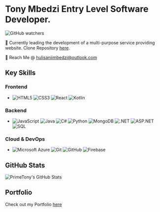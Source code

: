 # Tony Mbedzi Entry Level Software Developer.
![GitHub watchers](https://img.shields.io/github/watchers/PrimeTony/VersaHelp)

🌟 
Currently leading the development of a multi-purpose service providing website. Clone Repository [here](https://github.com/PrimeTony/VersaHelp.git).

📧 Reach Me @ [hulisaniimbedzi@outlook.com](mailto:hulisaniimbedzi@outlook.com)

## Key Skills

### Frontend
- ![HTML5](https://img.shields.io/badge/HTML5-E34F26?style=for-the-badge&logo=html5&logoColor=white) ![CSS3](https://img.shields.io/badge/CSS3-1572B6?style=for-the-badge&logo=css3&logoColor=white) ![React](https://img.shields.io/badge/React-61DAFB?style=for-the-badge&logo=react&logoColor=black) ![Kotlin](https://img.shields.io/badge/Kotlin-0095D5?style=for-the-badge&logo=kotlin&logoColor=white)

### Backend
- ![JavaScript](https://img.shields.io/badge/JavaScript-F7DF1E?style=for-the-badge&logo=javascript&logoColor=black) ![Java](https://img.shields.io/badge/Java-007396?style=for-the-badge&logo=java&logoColor=white) ![C#](https://img.shields.io/badge/C%23-239120?style=for-the-badge&logo=c-sharp&logoColor=white) ![Python](https://img.shields.io/badge/Python-3776AB?style=for-the-badge&logo=python&logoColor=white) ![MongoDB](https://img.shields.io/badge/MongoDB-47A248?style=for-the-badge&logo=mongodb&logoColor=white) ![.NET](https://img.shields.io/badge/.NET-512BD4?style=for-the-badge&logo=dotnet&logoColor=white) ![ASP.NET](https://img.shields.io/badge/ASP.NET-512BD4?style=for-the-badge&logo=dotnet&logoColor=white) ![SQL](https://img.shields.io/badge/SQL-4479A1?style=for-the-badge&logo=sql&logoColor=white)

### Cloud & DevOps
- ![Microsoft Azure](https://img.shields.io/badge/Microsoft_Azure-0078D4?style=for-the-badge&logo=microsoft-azure&logoColor=white) ![Git](https://img.shields.io/badge/Git-F05032?style=for-the-badge&logo=git&logoColor=white) ![GitHub](https://img.shields.io/badge/GitHub-181717?style=for-the-badge&logo=github&logoColor=white) ![Firebase](https://img.shields.io/badge/Firebase-FFCA28?style=for-the-badge&logo=firebase&logoColor=black)



## GitHub Stats
![PrimeTony's GitHub Stats](https://github-readme-stats.vercel.app/api?username=PrimeTony&show_icons=true&theme=radical)


## Portfolio
Check out my Portfolio [here](https://primetony.github.io/PrimeWebsite/)
